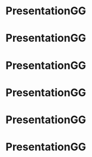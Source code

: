 # PresentationGG
# PresentationGG
# PresentationGG
# PresentationGG
# PresentationGG
# PresentationGG
